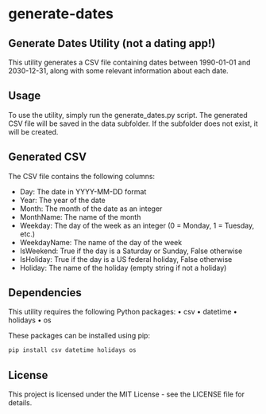 # generate-dates
## Generate Dates Utility (not a dating app!)
This utility generates a CSV file containing dates between 1990-01-01 and 2030-12-31, along with some relevant information about each date.

## Usage
To use the utility, simply run the generate_dates.py script. The generated CSV file will be saved in the data subfolder. If the subfolder does not exist, it will be created.

## Generated CSV
The CSV file contains the following columns:

- Day: The date in YYYY-MM-DD format
- Year: The year of the date
- Month: The month of the date as an integer
- MonthName: The name of the month
- Weekday: The day of the week as an integer (0 = Monday, 1 = Tuesday, etc.)
- WeekdayName: The name of the day of the week
- IsWeekend: True if the day is a Saturday or Sunday, False otherwise
- IsHoliday: True if the day is a US federal holiday, False otherwise
- Holiday: The name of the holiday (empty string if not a holiday)

## Dependencies

This utility requires the following Python packages:
• csv
• datetime
• holidays
• os

These packages can be installed using pip:
```bash
pip install csv datetime holidays os
```

## License
This project is licensed under the MIT License - see the LICENSE file for details.

